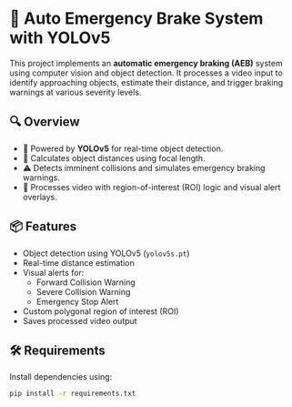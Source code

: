 # 🚗 Auto Emergency Brake System with YOLOv5

This project implements an **automatic emergency braking (AEB)** system using computer vision and object detection. It processes a video input to identify approaching objects, estimate their distance, and trigger braking warnings at various severity levels.

## 🔍 Overview

- 🧠 Powered by **YOLOv5** for real-time object detection.
- 🎯 Calculates object distances using focal length.
- ⚠️ Detects imminent collisions and simulates emergency braking warnings.
- 🎥 Processes video with region-of-interest (ROI) logic and visual alert overlays.

## 📦 Features

- Object detection using YOLOv5 (`yolov5s.pt`)
- Real-time distance estimation
- Visual alerts for:
  - Forward Collision Warning
  - Severe Collision Warning
  - Emergency Stop Alert
- Custom polygonal region of interest (ROI)
- Saves processed video output

## 🛠️ Requirements

Install dependencies using:

```bash
pip install -r requirements.txt
